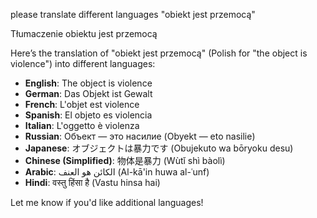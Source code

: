 please translate different languages "obiekt jest przemocą"

Tłumaczenie obiektu jest przemocą

Here’s the translation of "obiekt jest przemocą" (Polish for "the object is violence") into different languages:

- **English**: The object is violence  
- **German**: Das Objekt ist Gewalt  
- **French**: L'objet est violence  
- **Spanish**: El objeto es violencia  
- **Italian**: L'oggetto è violenza  
- **Russian**: Объект — это насилие (Obyekt — eto nasilie)  
- **Japanese**: オブジェクトは暴力です (Obujekuto wa bōryoku desu)  
- **Chinese (Simplified)**: 物体是暴力 (Wùtǐ shì bàolì)  
- **Arabic**: الكائن هو العنف (Al-kā'in huwa al-ʿunf)  
- **Hindi**: वस्तु हिंसा है (Vastu hinsa hai)  

Let me know if you'd like additional languages!
